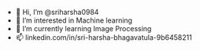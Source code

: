 - 👋 Hi, I’m @sriharsha0984
- 👀 I’m interested in Machine learning
- 🌱 I’m currently learning Image Processing
- 📫 linkedin.com/in/sri-harsha-bhagavatula-9b6458211

<!---
sriharsha0984/sriharsha0984 is a ✨ special ✨ repository because its `README.md` (this file) appears on your GitHub profile.
You can click the Preview link to take a look at your changes.
--->
